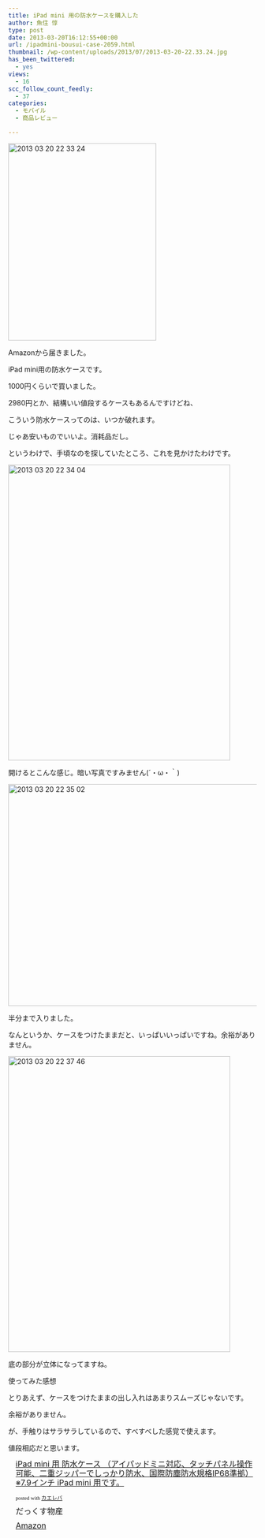 ```yaml
---
title: iPad mini 用の防水ケースを購入した
author: 魚住 惇
type: post
date: 2013-03-20T16:12:55+00:00
url: /ipadmini-bousui-case-2059.html
thumbnail: /wp-content/uploads/2013/07/2013-03-20-22.33.24.jpg
has_been_twittered:
  - yes
views:
  - 16
scc_follow_count_feedly:
  - 37
categories:
  - モバイル
  - 商品レビュー

---
```

<img decoding="async" loading="lazy" title="2013-03-20 22.33.24.jpg" src="/wp-content/uploads/2013/03/2013-03-20-22.33.24.jpg" alt="2013 03 20 22 33 24" width="300" height="400" border="0" />

<!--more-->

Amazonから届きました。</p> 

iPad mini用の防水ケースです。

1000円くらいで買いました。</p> 

2980円とか、結構いい値段するケースもあるんですけどね、

こういう防水ケースってのは、いつか破れます。

じゃあ安いものでいいよ。消耗品だし。</p> 

というわけで、手頃なのを探していたところ、これを見かけたわけです。

<img decoding="async" loading="lazy" title="2013-03-20 22.34.04.jpg" src="/wp-content/uploads/2013/03/2013-03-20-22.34.04.jpg" alt="2013 03 20 22 34 04" width="450" height="600" border="0" /> 

開けるとこんな感じ。暗い写真ですみません(´・ω・｀)</p> 

<img decoding="async" loading="lazy" title="2013-03-20 22.35.02.jpg" src="/wp-content/uploads/2013/03/2013-03-20-22.35.02.jpg" alt="2013 03 20 22 35 02" width="600" height="450" border="0" /> 

半分まで入りました。

なんというか、ケースをつけたままだと、いっぱいいっぱいですね。余裕がありません。</p> 

<img decoding="async" loading="lazy" title="2013-03-20 22.37.46.jpg" src="/wp-content/uploads/2013/03/2013-03-20-22.37.46.jpg" alt="2013 03 20 22 37 46" width="450" height="600" border="0" /> 

底の部分が立体になってますね。</p> 

使ってみた感想

とりあえず、ケースをつけたままの出し入れはあまりスムーズじゃないです。

余裕がありません。</p> 

が、手触りはサラサラしているので、すべすべした感覚で使えます。

値段相応だと思います。</p> 

<div class="kaerebalink-box" style="text-align: left; padding-bottom: 20px; font-size: medium; /zoom: 1; overflow: hidden;">
  <div class="kaerebalink-image" style="float: left; margin: 0 15px 10px 0;">
    <a href="http://www.amazon.co.jp/exec/obidos/ASIN/B00BFD256S/jn050191-22/ref=nosim/" rel="nofollow" target="_blank"><img decoding="async" style="border: none;" src="http://ecx.images-amazon.com/images/I/51M9iNSEvhL._SL160_.jpg" alt="" /></a>
  </div>
  <div class="kaerebalink-info" style="line-height: 120%; /zoom: 1; overflow: hidden;">
    <div class="kaerebalink-name" style="margin-bottom: 10px; line-height: 120%;">
      <a href="http://www.amazon.co.jp/exec/obidos/ASIN/B00BFD256S/jn050191-22/ref=nosim/" rel="nofollow" target="_blank">iPad mini 用 防水ケース （アイパッドミニ対応、タッチパネル操作可能、二重ジッパーでしっかり防水、国際防塵防水規格IP68準拠） ※7.9インチ iPad mini 用です。</a></p>
      <div class="kaerebalink-powered-date" style="font-size: 8pt; margin-top: 5px; font-family: verdana; line-height: 120%;">
        posted with <a href="http://kaereba.com" target="_blank">カエレバ</a>
      </div>
    </div>
    <div class="kaerebalink-detail" style="margin-bottom: 5px;">
      だっくす物産
    </div>
    <div class="kaerebalink-link1" style="margin-top: 10px;">
      <div class="shoplinkamazon" style="display: inline; margin-right: 5px;">
        <a title="アマゾン" href="http://www.amazon.co.jp/gp/search?keywords=IP68&__mk_ja_JP=%83J%83%5E%83J%83i&tag=jn050191-22" rel="nofollow" target="_blank">Amazon</a>
      </div>
    </div>
  </div>
  <div class="booklink-footer" style="clear: left;">
  </div>
</div>